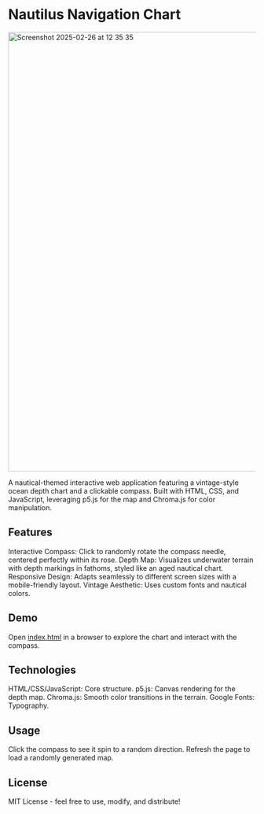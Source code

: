 # Nautilus Navigation Chart

<img heigth="600" width="893" alt="Screenshot 2025-02-26 at 12 35 35" src="https://github.com/user-attachments/assets/788d84f3-1908-4a97-8877-ad7282e0a50e" />


A nautical-themed interactive web application featuring a vintage-style ocean depth chart and a clickable compass. Built with HTML, CSS, and JavaScript, leveraging p5.js for the map and Chroma.js for color manipulation.

## Features
Interactive Compass: Click to randomly rotate the compass needle, centered perfectly within its rose.
Depth Map: Visualizes underwater terrain with depth markings in fathoms, styled like an aged nautical chart.
Responsive Design: Adapts seamlessly to different screen sizes with a mobile-friendly layout.
Vintage Aesthetic: Uses custom fonts and nautical colors.

## Demo
Open [index.html](https://edisedis777.github.io/Nautilus-Chart/) in a browser to explore the chart and interact with the compass.

## Technologies
HTML/CSS/JavaScript: Core structure.
p5.js: Canvas rendering for the depth map.
Chroma.js: Smooth color transitions in the terrain.
Google Fonts: Typography.

## Usage
Click the compass to see it spin to a random direction.
Refresh the page to load a randomly generated map. 

## License
MIT License - feel free to use, modify, and distribute!
